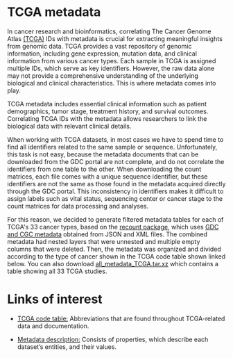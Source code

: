 # TCGA metadata
<p align="justify">

  In cancer research and bioinformatics, correlating The Cancer Genome Atlas [(TCGA)](https://www.cancer.gov/ccg/research/genome-sequencing/tcga) IDs with metadata is crucial for extracting meaningful insights from genomic data. TCGA provides a vast repository of genomic information, including gene expression, mutation data, and clinical information from various cancer types. Each sample in TCGA is assigned multiple IDs, which serve as key identifiers. However, the raw data alone may not provide a comprehensive understanding of the underlying biological and clinical characteristics. This is where metadata comes into play.

TCGA metadata includes essential clinical information such as patient demographics, tumor stage, treatment history, and survival outcomes. Correlating TCGA IDs with the metadata allows researchers to link the biological data with relevant clinical details.

When working with TCGA datasets, in most cases we have to spend time to find all identifiers related to the same sample or sequence. 
Unfortunately, this task is not easy, because the metadata documents that can be downloaded from the GDC portal are not complete, and do not correlate the identifiers from one table to the other. 
When downloading the count matrices, each file comes with a unique sequence identifier, but these identifiers are not the same as those found in the metadata acquired directly through the GDC portal. 
This inconsistency in identifiers makes it difficult to assign labels such as vital status, sequencing center or cancer stage to the count matrices for data processing and analyses.

For this reason, we decided to generate filtered metadata tables for each of TCGA's 33 cancer types, based on the [recount package](https://github.com/leekgroup/recount), which uses [GDC and CGC metadata](https://rdrr.io/bioc/recount/man/all_metadata.html) obtained from JSON and XML files. The combined metadata had nested layers that were unnested and multiple empty columns that were deleted. Then, the metadata was organized and divided according to the type of cancer shown in the TCGA code table shown linked below. You can also download [all_metadata_TCGA.tar.xz](https://github.com/Hereje-CL/TCGA-metadata/blob/main/metadata/all_metadata_TCGA.tar.xz) which contains a table showing all 33 TCGA studies.
</p>

Links of interest
======
* [TCGA code table:](https://gdc.cancer.gov/resources-tcga-users/tcga-code-tables/tcga-study-abbreviations) Abbreviations that are found throughout TCGA-related data and documentation.

* [Metadata description:](https://docs.cancergenomicscloud.org/docs/tcga-metadata) Consists of properties, which describe each dataset’s entities, and their values.
